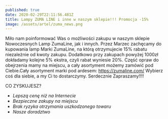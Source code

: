 ```yaml
---
published: true
date: 2020-02-29T22:11:56.481Z
title: Lampy ZUMA LINE i inne w naszym sklepie!!! Promocja -15%
image: /assets/artel/zuma_news.png
---
```

Miło nam poinformować Was o możliwości zakupu w naszym sklepie Nowoczesnych Lamp ZumaLine, jak i innych. Przez Marzec zachęcamy do kupowania lamp Marki ZumaLine, na którą otrzymujecie 15% rabatu niezależnie od kwoty zakupu. Dodatkowo przy zakupach powyżej 1000zł dokładamy kolejne 5% ekstra, czyli rabat wyniesie 20%. Część opraw do obejrzenia mamy na miejscu, a cały asortyment możemy zamówić pod Ciebie.Cały asortyment marki pod ardesem: https://zumaline.com/ Wybierz coś dla siebie, a my Ci to dostarczymy. Serdecznie Zapraszamy!!!!

CO ZYSKUJESZ?

* _Lepszą cenę niż na Internecie_
* _Bezpieczne zakupy na miejscu_
* _Brak ryzyka otrzymania uszkodzonego towaru_
* _Nasze doradztwo_
